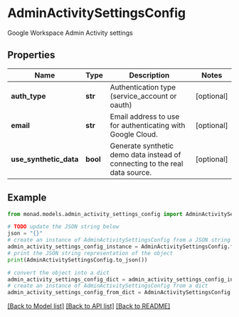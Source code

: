 # AdminActivitySettingsConfig

Google Workspace Admin Activity settings

## Properties

Name | Type | Description | Notes
------------ | ------------- | ------------- | -------------
**auth_type** | **str** | Authentication type (service_account or oauth) | [optional] 
**email** | **str** | Email address to use for authenticating with Google Cloud. | [optional] 
**use_synthetic_data** | **bool** | Generate synthetic demo data instead of connecting to the real data source. | [optional] 

## Example

```python
from monad.models.admin_activity_settings_config import AdminActivitySettingsConfig

# TODO update the JSON string below
json = "{}"
# create an instance of AdminActivitySettingsConfig from a JSON string
admin_activity_settings_config_instance = AdminActivitySettingsConfig.from_json(json)
# print the JSON string representation of the object
print(AdminActivitySettingsConfig.to_json())

# convert the object into a dict
admin_activity_settings_config_dict = admin_activity_settings_config_instance.to_dict()
# create an instance of AdminActivitySettingsConfig from a dict
admin_activity_settings_config_from_dict = AdminActivitySettingsConfig.from_dict(admin_activity_settings_config_dict)
```
[[Back to Model list]](../README.md#documentation-for-models) [[Back to API list]](../README.md#documentation-for-api-endpoints) [[Back to README]](../README.md)


